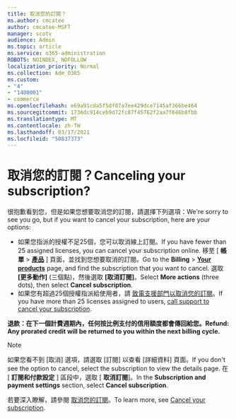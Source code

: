```yaml
---
title: 取消您的訂閱？
ms.author: cmcatee
author: cmcatee-MSFT
manager: scotv
audience: Admin
ms.topic: article
ms.service: o365-administration
ROBOTS: NOINDEX, NOFOLLOW
localization_priority: Normal
ms.collection: Adm_O365
ms.custom:
- "4"
- "1400001"
- commerce
ms.openlocfilehash: e69a91cda5f5df07a7ee429dce7145af366be464
ms.sourcegitcommit: 1736dc914ceb9d72fc87f45762f2aa7f646b8fbb
ms.translationtype: MT
ms.contentlocale: zh-TW
ms.lasthandoff: 03/17/2021
ms.locfileid: "50837373"
---
```

# <a name="canceling-your-subscription"></a><span data-ttu-id="f1aa0-102">取消您的訂閱？</span><span class="sxs-lookup"><span data-stu-id="f1aa0-102">Canceling your subscription?</span></span>

<span data-ttu-id="f1aa0-103">很抱歉看到您，但是如果您想要取消您的訂閱，請選擇下列選項：</span><span class="sxs-lookup"><span data-stu-id="f1aa0-103">We're sorry to see you go, but if you want to cancel your subscription, here are your options:</span></span>
  
- <span data-ttu-id="f1aa0-104">如果您指派的授權不足25個，您可以取消線上訂閱。</span><span class="sxs-lookup"><span data-stu-id="f1aa0-104">If you have fewer than 25 assigned licenses, you can cancel your subscription online.</span></span> <span data-ttu-id="f1aa0-105">移至 [ **帳單** \> **[產品](https://go.microsoft.com/fwlink/p/?linkid=842054)** ] 頁面，並找到您想要取消的訂閱。</span><span class="sxs-lookup"><span data-stu-id="f1aa0-105">Go to the **Billing** \> **[Your products](https://go.microsoft.com/fwlink/p/?linkid=842054)** page, and find the subscription that you want to cancel.</span></span> <span data-ttu-id="f1aa0-106">選取 **[更多動作]** (三個點)，然後選取 **[取消訂閱]**。</span><span class="sxs-lookup"><span data-stu-id="f1aa0-106">Select **More actions** (three dots), then select **Cancel subscription**.</span></span>
- <span data-ttu-id="f1aa0-107">如果您有超過25個授權指派給使用者，請 [致電支援部門以取消您的訂閱](https://docs.microsoft.com/microsoft-365/admin/contact-support-for-business-products?view=o365-worldwide)。</span><span class="sxs-lookup"><span data-stu-id="f1aa0-107">If you have more than 25 licenses assigned to users, [call support to cancel your subscription](https://docs.microsoft.com/microsoft-365/admin/contact-support-for-business-products?view=o365-worldwide).</span></span>
  
<span data-ttu-id="f1aa0-108">**退款：在下一個計費週期內，任何按比例支付的信用額度都會傳回給您。**</span><span class="sxs-lookup"><span data-stu-id="f1aa0-108">**Refund: Any prorated credit will be returned to you within the next billing cycle.**</span></span>

> [!NOTE]
> <span data-ttu-id="f1aa0-109">如果您看不到 [取消] 選項，請選取 [訂閱] 以查看 [詳細資料] 頁面。</span><span class="sxs-lookup"><span data-stu-id="f1aa0-109">If you don't see the option to cancel, select the subscription to view the details page.</span></span> <span data-ttu-id="f1aa0-110">在 [ **訂閱和付款設定** ] 區段中，選取 [ **取消訂閱**]。</span><span class="sxs-lookup"><span data-stu-id="f1aa0-110">In the **Subscription and payment settings** section, select **Cancel subscription**.</span></span>

<span data-ttu-id="f1aa0-111">若要深入瞭解，請參閱 [取消您的訂閱](https://docs.microsoft.com/microsoft-365/commerce/subscriptions/cancel-your-subscription)。</span><span class="sxs-lookup"><span data-stu-id="f1aa0-111">To learn more, see [Cancel your subscription](https://docs.microsoft.com/microsoft-365/commerce/subscriptions/cancel-your-subscription).</span></span>